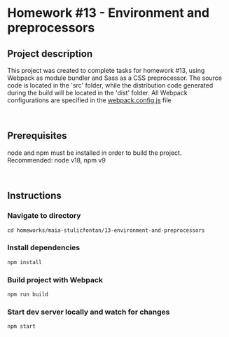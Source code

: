 # Homework #13 - Environment and preprocessors

## Project description

This project was created to complete tasks for homework #13, using Webpack as module bundler and Sass as a CSS preprocessor. The source code is located in the 'src' folder, while the distribution code generated during the build will be located in the 'dist' folder. All Webpack configurations are specified in the [webpack.config.js](webpack.config.js) file

<br>

## Prerequisites

node and npm must be installed in order to build the project. Recommended: node v18, npm v9

<br>

## Instructions

### Navigate to directory

```
cd homeworks/maia-stulicfontan/13-environment-and-preprocessors
```

### Install dependencies

```
npm install
```

### Build project with Webpack

```
npm run build
```

### Start dev server locally and watch for changes

```
npm start
```
